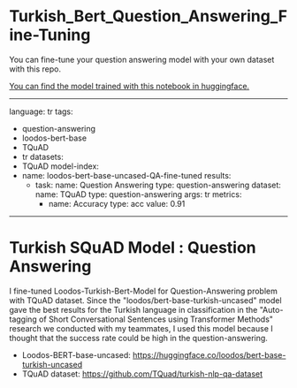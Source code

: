 # Turkish_Bert_Question_Answering_Fine-Tuning
You can fine-tune your question answering model with your own dataset with this repo.

[You can find the model trained with this notebook in huggingface.](https://huggingface.co/oguzhanolm/loodos-bert-base-uncased-QA-fine-tuned)

---
language: tr
tags:
- question-answering
- loodos-bert-base
- TQuAD 
- tr
datasets:
- TQuAD
model-index:
- name: loodos-bert-base-uncased-QA-fine-tuned
  results: 
  - task:
      name: Question Answering
      type: question-answering
    dataset:
      name: TQuAD
      type: question-answering
      args: tr
    metrics:
      - name: Accuracy 
        type: acc
        value: 0.91
---

# Turkish SQuAD  Model : Question Answering

I fine-tuned Loodos-Turkish-Bert-Model for Question-Answering problem with TQuAD dataset. Since the "loodos/bert-base-turkish-uncased" model gave the best results for the Turkish language in classification in the "Auto-tagging of Short Conversational Sentences using Transformer Methods" research we conducted with my teammates, I used this model because I thought that the success rate could be high in the question-answering.
* Loodos-BERT-base-uncased: https://huggingface.co/loodos/bert-base-turkish-uncased
* TQuAD dataset:  https://github.com/TQuad/turkish-nlp-qa-dataset

